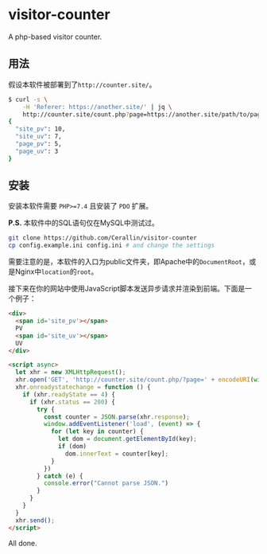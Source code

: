 # visitor-counter

A php-based visitor counter.

## 用法

假设本软件被部署到了`http://counter.site/`。

```sh
$ curl -s \
    -H 'Referer: https://another.site/' | jq \
    http://counter.site/count.php?page=https://another.site/path/to/page/
{
  "site_pv": 10,
  "site_uv": 7,
  "page_pv": 5,
  "page_uv": 3
}
```

## 安装

安装本软件需要 `PHP>=7.4` 且安装了 `PDO` 扩展。

**P.S.** 本软件中的SQL语句仅在MySQL中测试过。

```sh
git clone https://github.com/Cerallin/visitor-counter
cp config.example.ini config.ini # and change the settings
```

需要注意的是，本软件的入口为public文件夹，即Apache中的`DocumentRoot`，或是Nginx中`location`的`root`。

接下来在你的网站中使用JavaScript脚本发送异步请求并渲染到前端。下面是一个例子：

```html
<div>
  <span id='site_pv'></span>
  PV
  <span id='site_uv'></span>
  UV
</div>

<script async>
  let xhr = new XMLHttpRequest();
  xhr.open('GET', 'http://counter.site/count.php/?page=' + encodeURI(window.location.href), false);
  xhr.onreadystatechange = function () {
    if (xhr.readyState == 4) {
      if (xhr.status == 200) {
        try {
          const counter = JSON.parse(xhr.response);
          window.addEventListener('load', (event) => {
            for (let key in counter) {
              let dom = document.getElementById(key);
              if (dom)
                dom.innerText = counter[key];
            }
          })
        } catch (e) {
          console.error("Cannot parse JSON.")
        }
      }
    }
  }
  xhr.send();
</script>
```

All done.
